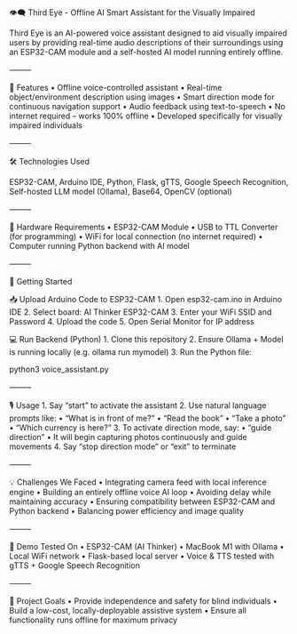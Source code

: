

👁️‍🗨️ Third Eye - Offline AI Smart Assistant for the Visually Impaired

Third Eye is an AI-powered voice assistant designed to aid visually impaired users by providing real-time audio descriptions of their surroundings using an ESP32-CAM module and a self-hosted AI model running entirely offline.

⸻

🔧 Features
	•	Offline voice-controlled assistant
	•	Real-time object/environment description using images
	•	Smart direction mode for continuous navigation support
	•	Audio feedback using text-to-speech
	•	No internet required – works 100% offline
	•	Developed specifically for visually impaired individuals

⸻

🛠 Technologies Used

ESP32-CAM, Arduino IDE, Python, Flask, gTTS, Google Speech Recognition, Self-hosted LLM model (Ollama), Base64, OpenCV (optional)

⸻

🔌 Hardware Requirements
	•	ESP32-CAM Module
	•	USB to TTL Converter (for programming)
	•	WiFi for local connection (no internet required)
	•	Computer running Python backend with AI model

⸻

🚀 Getting Started

📥 Upload Arduino Code to ESP32-CAM
	1.	Open esp32-cam.ino in Arduino IDE
	2.	Select board: AI Thinker ESP32-CAM
	3.	Enter your WiFi SSID and Password
	4.	Upload the code
	5.	Open Serial Monitor for IP address

💻 Run Backend (Python)
	1.	Clone this repository
	2.	Ensure Ollama + Model is running locally (e.g. ollama run mymodel)
	3.	Run the Python file:

python3 voice_assistant.py



⸻

🎙 Usage
	1.	Say “start” to activate the assistant
	2.	Use natural language prompts like:
	•	“What is in front of me?”
	•	“Read the book”
	•	“Take a photo”
	•	“Which currency is here?”
	3.	To activate direction mode, say:
	•	“guide direction”
	•	It will begin capturing photos continuously and guide movements
	4.	Say “stop direction mode” or “exit” to terminate

⸻

💡 Challenges We Faced
	•	Integrating camera feed with local inference engine
	•	Building an entirely offline voice AI loop
	•	Avoiding delay while maintaining accuracy
	•	Ensuring compatibility between ESP32-CAM and Python backend
	•	Balancing power efficiency and image quality

⸻

🧪 Demo Tested On
	•	ESP32-CAM (AI Thinker)
	•	MacBook M1 with Ollama
	•	Local WiFi network
	•	Flask-based local server
	•	Voice & TTS tested with gTTS + Google Speech Recognition

⸻

🏁 Project Goals
	•	Provide independence and safety for blind individuals
	•	Build a low-cost, locally-deployable assistive system
	•	Ensure all functionality runs offline for maximum privacy
